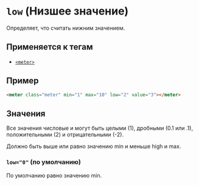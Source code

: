 # `low` (Низшее значение)

Определяет, что считать нижним значением.

## Применяется к тегам

- [`<meter>`](<../TAGS UI/meter (СТАТИЧЕСКИЙ ПРОГРЕСС-БАР).md>)

## Пример

```html
<meter class="meter" min="1" max="10" low="2" value="3"></meter>
```

## Значения

Все значения числовые и могут быть целыми (1), дробными (0.1 или .1), положительными (2) и отрицательными (-2).

Должно быть выше или равно значению min и меньше high и max.

### `low="0"` (по умолчанию)

По умолчанию равно значению min.

